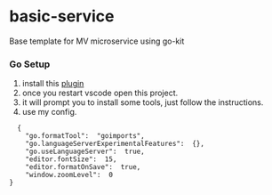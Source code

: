 # basic-service

Base template for MV microservice using go-kit

### Go Setup

 1. install this [plugin](https://marketplace.visualstudio.com/items?itemName=golang.Go) 
 2. once you restart vscode open this project.
 3. it will prompt you to install some tools, just follow the instructions.
 4. use my config.

```
  {
	"go.formatTool":  "goimports",
	"go.languageServerExperimentalFeatures":  {},
	"go.useLanguageServer":  true,	
	"editor.fontSize":  15,		
	"editor.formatOnSave":  true,
	"window.zoomLevel":  0	
}
```


